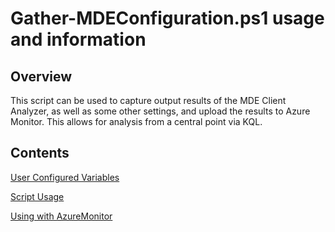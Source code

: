 # Gather-MDEConfiguration.ps1 usage and information

## Overview

This script can be used to capture output results of the MDE Client Analyzer, as well as some other settings, 
and upload the results to Azure Monitor.  This allows for analysis from a central point via KQL.

## Contents

<a href="User Configured Variables.md">User Configured Variables</a>

<a href="Usage.md">Script Usage</a>

<a href="Using with Azure Monitor.md">Using with AzureMonitor</a>


